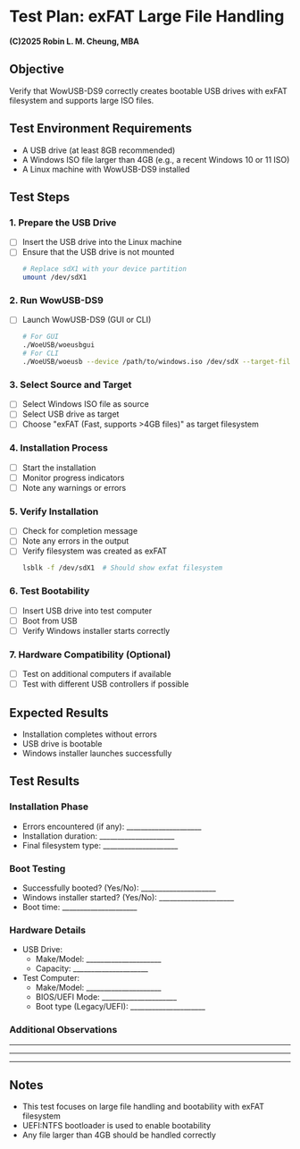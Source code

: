 # Test Plan: exFAT Large File Handling

**(C)2025 Robin L. M. Cheung, MBA**

## Objective
Verify that WowUSB-DS9 correctly creates bootable USB drives with exFAT filesystem and supports large ISO files.

## Test Environment Requirements

* A USB drive (at least 8GB recommended)
* A Windows ISO file larger than 4GB (e.g., a recent Windows 10 or 11 ISO)
* A Linux machine with WowUSB-DS9 installed

## Test Steps

### 1. Prepare the USB Drive
- [ ] Insert the USB drive into the Linux machine
- [ ] Ensure that the USB drive is not mounted
  ```bash
  # Replace sdX1 with your device partition
  umount /dev/sdX1
  ```

### 2. Run WowUSB-DS9
- [ ] Launch WowUSB-DS9 (GUI or CLI)
  ```bash
  # For GUI
  ./WoeUSB/woeusbgui
  # For CLI
  ./WoeUSB/woeusb --device /path/to/windows.iso /dev/sdX --target-filesystem EXFAT
  ```

### 3. Select Source and Target
- [ ] Select Windows ISO file as source
- [ ] Select USB drive as target
- [ ] Choose "exFAT (Fast, supports >4GB files)" as target filesystem

### 4. Installation Process
- [ ] Start the installation
- [ ] Monitor progress indicators
- [ ] Note any warnings or errors

### 5. Verify Installation
- [ ] Check for completion message
- [ ] Note any errors in the output
- [ ] Verify filesystem was created as exFAT
  ```bash
  lsblk -f /dev/sdX1  # Should show exfat filesystem
  ```

### 6. Test Bootability
- [ ] Insert USB drive into test computer
- [ ] Boot from USB
- [ ] Verify Windows installer starts correctly

### 7. Hardware Compatibility (Optional)
- [ ] Test on additional computers if available
- [ ] Test with different USB controllers if possible

## Expected Results

* Installation completes without errors
* USB drive is bootable
* Windows installer launches successfully

## Test Results

### Installation Phase
* Errors encountered (if any): _____________________
* Installation duration: _____________________
* Final filesystem type: _____________________

### Boot Testing
* Successfully booted? (Yes/No): _____________________
* Windows installer started? (Yes/No): _____________________
* Boot time: _____________________

### Hardware Details
* USB Drive: 
  - Make/Model: _____________________
  - Capacity: _____________________
* Test Computer:
  - Make/Model: _____________________
  - BIOS/UEFI Mode: _____________________
  - Boot type (Legacy/UEFI): _____________________

### Additional Observations
_____________________
_____________________
_____________________

## Notes
* This test focuses on large file handling and bootability with exFAT filesystem
* UEFI:NTFS bootloader is used to enable bootability
* Any file larger than 4GB should be handled correctly